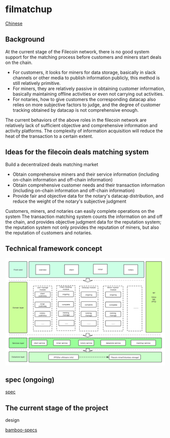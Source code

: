 # filmatchup

[Chinese](./Readme_CN.md)

## Background
At the current stage of  the Filecoin network, there is no good system support for the matching process before customers and miners start deals on the chain.

- For customers, it looks for miners for data storage, basically in slack channels or other media to publish information publicly, this method is still relatively primitive.
- For miners, they are relatively passive in obtaining customer information, basically maintaining offline activities or even not carrying out activities.
- For notaries, how to give customers the corresponding datacap also relies on more subjective factors to judge, and the degree of customer tracking obtained by datacap is not comprehensive enough.

The current behaviors of the above roles in the filecoin network are relatively lack of sufficient objective and comprehensive information and activity platforms. The complexity of information acquisition will reduce the heat of the transaction to a certain extent.

## Ideas for the filecoin deals matching system
Build a decentralized deals matching market
- Obtain comprehensive miners and their service information (including on-chain information and off-chain information)
- Obtain comprehensive customer needs and their transaction information (including on-chain information and off-chain information)
- Provide fair and objective data for the notary's datacap distribution, and reduce the weight of the notary's subjective judgment

Customers, miners, and notaries can easily complete operations on the system
The transaction matching system counts the information on and off the chain, and provides objective judgment data for the reputation system; the reputation system not only provides the reputation of miners, but also the reputation of customers and notaries.

## Technical framework concept

![](./img/architecture-summary.png)



## spec (ongoing)
[spec](./doc/spec.md)

## The current stage of the project
design

[bamboo-specs](https://github.com/wusirdcenter/bamboo-specs)

